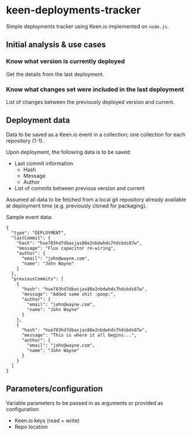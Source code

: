 # keen-deployments-tracker
Simple deployments tracker using Keen.io implemented on ```node.js```.

## Initial analysis & use cases

### Know what version is currently deployed
Get the details from the last deployment.

### Know what changes set were included in the last deployment
List of changes between the previously deployed version and current.

## Deployment data
Data to be saved as a Keen.io event in a collection; one collection for each repository (1-1).

Upon deployment, the following data is to be saved:
- Last commit information
  - Hash
  - Message
  - Author
- List of commits between previous version and current

Assumed all data to be fetched from a local git repository already available at deployment time (e.g. previously cloned for packaging).

Sample event data:

```
{
  "type": "DEPLOYMENT",
  "lastCommit": {
    "hash": "hue783hd7dbasjas88e2nbdwhds7hdsbds87w",
    "message": "Flux capacitor re-wiring",
    "author": {
      "email": "john@wayne.com",
      "name": "John Wayne"
    }
  },
  "previousCommits": [
    {
      "hash": "hue783hd7dbasjas88e2nbdwhds7hdsbds87w",
      "message": "Added some shit :poop:",
      "author": {
        "email": "john@wayne.com",
        "name": "John Wayne"
      }
    },
    {
      "hash": "hue783hd7dbasjas88e2nbdwhds7hdsbds87w",
      "message": "This is where it all begins...",
      "author": {
        "email": "john@wayne.com",
        "name": "John Wayne"
      }
    }
  ]
}
```

## Parameters/configuration
Variable parameters to be passed in as arguments or provided as configuration:
- Keen.io keys (read + write)
- Repo location
